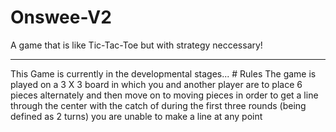 # Onswee-V2
A game that is like Tic-Tac-Toe but with strategy neccessary!
<hr>
This Game is currently in the developmental stages... 
# Rules
The game is played on a 3 X 3 board in which you and another player are to place 6 pieces alternately and then move on to moving pieces in order to get a line through the center with the catch of during the first three rounds (being defined as 2 turns) you are unable to make a line at any point